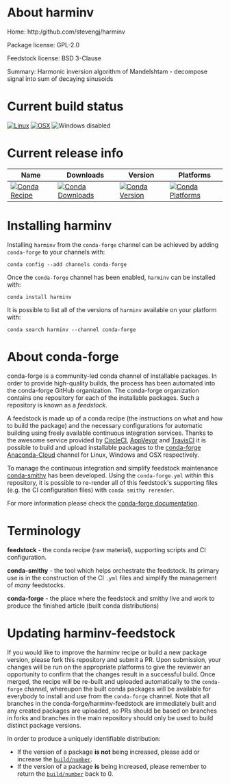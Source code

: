 About harminv
=============

Home: http:/github.com/stevengj/harminv

Package license: GPL-2.0

Feedstock license: BSD 3-Clause

Summary: Harmonic inversion algorithm of Mandelshtam - decompose signal into sum of decaying sinusoids



Current build status
====================

[![Linux](https://img.shields.io/circleci/project/github/conda-forge/harminv-feedstock/master.svg?label=Linux)](https://circleci.com/gh/conda-forge/harminv-feedstock)
[![OSX](https://img.shields.io/travis/conda-forge/harminv-feedstock/master.svg?label=macOS)](https://travis-ci.org/conda-forge/harminv-feedstock)
![Windows disabled](https://img.shields.io/badge/Windows-disabled-lightgrey.svg)

Current release info
====================

| Name | Downloads | Version | Platforms |
| --- | --- | --- | --- |
| [![Conda Recipe](https://img.shields.io/badge/recipe-harminv-green.svg)](https://anaconda.org/conda-forge/harminv) | [![Conda Downloads](https://img.shields.io/conda/dn/conda-forge/harminv.svg)](https://anaconda.org/conda-forge/harminv) | [![Conda Version](https://img.shields.io/conda/vn/conda-forge/harminv.svg)](https://anaconda.org/conda-forge/harminv) | [![Conda Platforms](https://img.shields.io/conda/pn/conda-forge/harminv.svg)](https://anaconda.org/conda-forge/harminv) |

Installing harminv
==================

Installing `harminv` from the `conda-forge` channel can be achieved by adding `conda-forge` to your channels with:

```
conda config --add channels conda-forge
```

Once the `conda-forge` channel has been enabled, `harminv` can be installed with:

```
conda install harminv
```

It is possible to list all of the versions of `harminv` available on your platform with:

```
conda search harminv --channel conda-forge
```


About conda-forge
=================

conda-forge is a community-led conda channel of installable packages.
In order to provide high-quality builds, the process has been automated into the
conda-forge GitHub organization. The conda-forge organization contains one repository
for each of the installable packages. Such a repository is known as a *feedstock*.

A feedstock is made up of a conda recipe (the instructions on what and how to build
the package) and the necessary configurations for automatic building using freely
available continuous integration services. Thanks to the awesome service provided by
[CircleCI](https://circleci.com/), [AppVeyor](https://www.appveyor.com/)
and [TravisCI](https://travis-ci.org/) it is possible to build and upload installable
packages to the [conda-forge](https://anaconda.org/conda-forge)
[Anaconda-Cloud](https://anaconda.org/) channel for Linux, Windows and OSX respectively.

To manage the continuous integration and simplify feedstock maintenance
[conda-smithy](https://github.com/conda-forge/conda-smithy) has been developed.
Using the ``conda-forge.yml`` within this repository, it is possible to re-render all of
this feedstock's supporting files (e.g. the CI configuration files) with ``conda smithy rerender``.

For more information please check the [conda-forge documentation](https://conda-forge.org/docs/).

Terminology
===========

**feedstock** - the conda recipe (raw material), supporting scripts and CI configuration.

**conda-smithy** - the tool which helps orchestrate the feedstock.
                   Its primary use is in the construction of the CI ``.yml`` files
                   and simplify the management of *many* feedstocks.

**conda-forge** - the place where the feedstock and smithy live and work to
                  produce the finished article (built conda distributions)


Updating harminv-feedstock
==========================

If you would like to improve the harminv recipe or build a new
package version, please fork this repository and submit a PR. Upon submission,
your changes will be run on the appropriate platforms to give the reviewer an
opportunity to confirm that the changes result in a successful build. Once
merged, the recipe will be re-built and uploaded automatically to the
`conda-forge` channel, whereupon the built conda packages will be available for
everybody to install and use from the `conda-forge` channel.
Note that all branches in the conda-forge/harminv-feedstock are
immediately built and any created packages are uploaded, so PRs should be based
on branches in forks and branches in the main repository should only be used to
build distinct package versions.

In order to produce a uniquely identifiable distribution:
 * If the version of a package **is not** being increased, please add or increase
   the [``build/number``](https://conda.io/docs/user-guide/tasks/build-packages/define-metadata.html#build-number-and-string).
 * If the version of a package **is** being increased, please remember to return
   the [``build/number``](https://conda.io/docs/user-guide/tasks/build-packages/define-metadata.html#build-number-and-string)
   back to 0.
